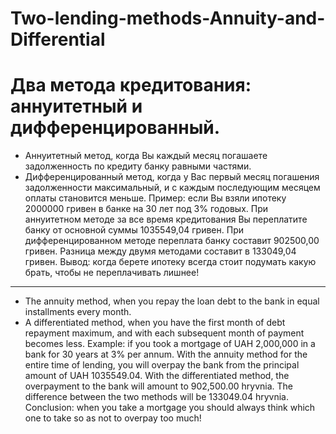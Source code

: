 # Two-lending-methods-Annuity-and-Differential
# Два метода кредитования: аннуитетный и дифференцированный.
- Аннуитетный метод, когда Вы каждый месяц погашаете задолженность по кредиту банку равными частями.
- Дифференцированный метод, когда у Вас первый месяц погашения задолженности максимальный, и с каждым последующим месяцем оплаты становится меньше. Пример: если Вы взяли ипотеку 2000000 гривен в банке на 30 лет под 3% годовых. При аннуитетном методе за все время кредитования Вы переплатите банку от основной суммы 1035549,04 гривен. При дифференцированном методе переплата банку составит 902500,00 гривен. Разница между двумя методами составит в 133049,04 гривен. Вывод: когда берете ипотеку всегда стоит подумать какую брать, чтобы не переплачивать лишнее!
_____________________________________________________________________________________________________________________________________________________________________________________________________________________________________________________________________________________________________________________________________________
- The annuity method, when you repay the loan debt to the bank in equal installments every month.
- A differentiated method, when you have the first month of debt repayment maximum, and with each subsequent month of payment becomes less. Example: if you took a mortgage of UAH 2,000,000 in a bank for 30 years at 3% per annum. With the annuity method for the entire time of lending, you will overpay the bank from the principal amount of UAH 1035549.04. With the differentiated method, the overpayment to the bank will amount to 902,500.00 hryvnia. The difference between the two methods will be 133049.04 hryvnia. Conclusion: when you take a mortgage you should always think which one to take so as not to overpay too much!
